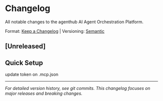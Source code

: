 # Changelog

All notable changes to the agenthub AI Agent Orchestration Platform.

Format: [Keep a Changelog](https://keepachangelog.com/en/1.0.0/) | Versioning: [Semantic](https://semver.org/spec/v2.0.0.html)

## [Unreleased]


## Quick Setup
update token on .mcp.json

---
*For detailed version history, see git commits. This changelog focuses on major releases and breaking changes.*